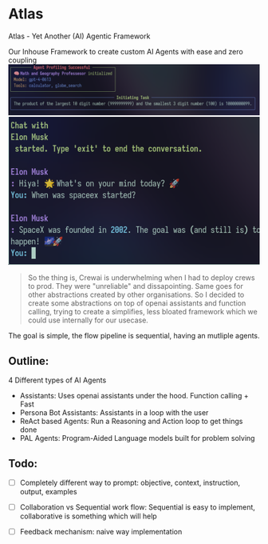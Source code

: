# Atlas
Atlas - Yet Another (AI) Agentic Framework

Our Inhouse Framework to create custom AI Agents with ease and zero coupling
![demo](./assets/demo.png)
![demo](./assets/persona.png)

> So the thing is, Crewai is underwhelming when I had to deploy crews to prod. They were "unreliable" and dissapointing. Same goes for other abstractions created by other organisations. So I decided to create some abstractions on top of openai assistants and function calling, trying to create a simplifies, less bloated framework which we could use internally for our usecase.


The goal is simple, the flow pipeline is sequential, having an mutliple agents.


## Outline:
4 Different types of AI Agents
* Assistants: Uses openai assistants under the hood. Function calling + Fast
* Persona Bot Assistants: Assistants in a loop with the user
* ReAct based Agents: Run a Reasoning and Action loop to get things done
* PAL Agents: Program-Aided Language models built for problem solving


## Todo:
- [ ] Completely different way to prompt: 
objective, context, instruction, output, examples

- [ ] Collaboration vs Sequential work flow:
Sequential is easy to implement, collaborative is something which will help

- [ ] Feedback mechanism:
naive way implementation
